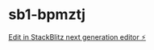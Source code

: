 # sb1-bpmztj

[Edit in StackBlitz next generation editor ⚡️](https://stackblitz.com/~/github.com/Elernz/sb1-bpmztj)